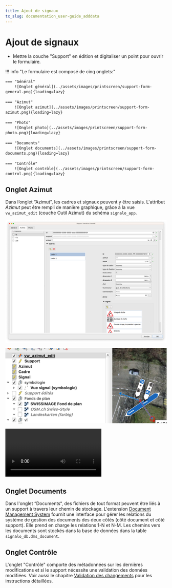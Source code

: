 ```yaml
---
title: Ajout de signaux
tx_slug: documentation_user-guide_adddata
---
```


# Ajout de signaux

* Mettre la couche "Support" en édition et digitaliser un point pour ouvrir le formulaire.

!!! info "Le formulaire est composé de cinq onglets:"

    === "Général"
        ![Onglet général](../assets/images/printscreen/support-form-general.png){loading=lazy}

    === "Azimut"
        ![Onglet azimut](../assets/images/printscreen/support-form-azimut.png){loading=lazy}

    === "Photo"
        ![Onglet photo](../assets/images/printscreen/support-form-photo.png){loading=lazy}

    === "Documents"
        ![Onglet documents](../assets/images/printscreen/support-form-documents.png){loading=lazy}

    === "Contrôle"
        ![Onglet contrôle](../assets/images/printscreen/support-form-control.png){loading=lazy}

## Onglet Azimut
Dans l’onglet “Azimut”, les cadres et signaux peuvent y être saisis. L'attribut *Azimut* peut être rempli de manière graphique, grâce à la vue `vw_azimut_edit` (couche Outil Azimut) du schéma `signalo_app`.

![Exemple d'un azimut avec plusieurs cadres et signaux](../assets/images/printscreen/support-all.png)

![Définition de l'azimut de manière graphique, grâce à l'Outil Azimut](../assets/images/printscreen/azimut-edit.png)

![type:video](../assets/videos/azimut_tool_720.mp4)

## Onglet Documents
Dans l'onglet “Documents“, des fichiers de tout format peuvent être liés à un support à travers leur chemin de stockage. L'extension [Document Management System](https://plugins.qgis.org/plugins/document_management_system/) fournit une interface pour gérer les relations du système de gestion des documents des deux côtés (côté document et côté support). Elle prend en charge les relations 1-N et N-M. Les chemins vers les documents sont stockés dans la base de données dans la table `signalo_db.dms_document`.

## Onglet Contrôle
L'onglet "Contrôle" comporte des métadonnées sur les dernières modifications et si le support nécessite une validation des données modifiées. Voir aussi le chapitre [Validation des changements](https://signalo.ch/user-guide/validation/) pour les instructions détaillées.
